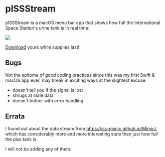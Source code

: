 # pISSStream

pISSStream is a macOS menu bar app that shows how full the International Space Station's urine tank is in real time:

![](https://panthercap.us-east.host.bsky.network/xrpc/com.atproto.sync.getBlob?did=did%3Aplc%3Acl3kuq4sxg3jpfjtom4gnamx&cid=bafkreidthbrhc7pjez4g445dpontwyefusimny45kja57twy2obshwtsn4)

[Download](https://github.com/Jaennaet/pISSStream/releases/download/v0.1/pISSStream.dmg) yours while supplies last!

## Bugs

Not the epitome of good coding practices since this was my first Swift & macOS app ever, may break in exciting ways at the slightest excuse.

- doesn't tell you if the signal is lost
- shrugs at stale data
- doesn't bother with error handling

## Errata

I found out about the data stream from https://iss-mimic.github.io/Mimic/, which has considerably more and more interesting stats than just how full the piss tank is. 

I will not be adding any of them.
